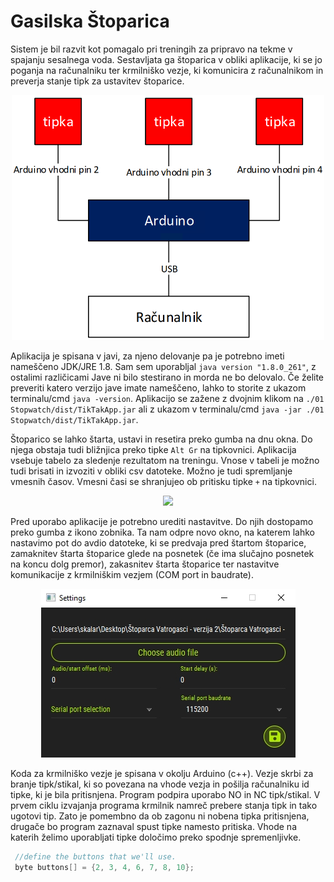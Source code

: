 # Gasilska Štoparica

Sistem je bil razvit kot pomagalo pri treningih za pripravo na tekme v spajanju sesalnega voda. Sestavljata ga štoparica v obliki aplikacije, ki se jo poganja na računalniku ter krmilniško vezje, ki komunicira z računalnikom in preverja stanje tipk za ustavitev štoparice.  

<p align="center">
  <img width="500px" height="auto" src="https://github.com/urbanskalar/Gasilska-stoparica/blob/main/04%20slike/blok%20diagram.png">
</p>  

Aplikacija je spisana v javi, za njeno delovanje pa je potrebno imeti nameščeno JDK/JRE 1.8. Sam sem uporabljal ```java version "1.8.0_261"```, z ostalimi različicami Jave ni bilo stestirano in morda ne bo delovalo. Če želite preveriti katero verzijo jave imate nameščeno, lahko to storite z ukazom terminalu/cmd ```java -version```. Aplikacijo se zažene z dvojnim klikom na ```./01 Stopwatch/dist/TikTakApp.jar``` ali z ukazom v terminalu/cmd ```java -jar ./01 Stopwatch/dist/TikTakApp.jar```.  

Štoparico se lahko štarta, ustavi in resetira preko gumba na dnu okna. Do njega obstaja tudi bližnjica preko tipke ```Alt Gr``` na tipkovnici. Aplikacija vsebuje tabelo za sledenje rezultatom na treningu. Vnose v tabeli je možno tudi brisati in izvoziti v obliki csv datoteke. Možno je tudi spremljanje vmesnih časov. Vmesni časi se shranjujeo ob pritisku tipke ```+``` na tipkovnici.  

<p align="center">
  <img src="https://github.com/urbanskalar/Gasilska-stoparica/blob/main/04%20slike/%C5%A1toparica.jpg">
</p>  

Pred uporabo aplikacije je potrebno urediti nastavitve. Do njih dostopamo preko gumba z ikono zobnika. Ta nam odpre novo okno, na katerem lahko nastavimo pot do avdio datoteke, ki se predvaja pred štartom štoparice, zamaknitev štarta štoparice glede na posnetek (če ima slučajno posnetek na koncu dolg premor), zakasnitev štarta štoparice ter nastavitve komunikacije z krmilniškim vezjem (COM port in baudrate).  

<p align="center">
  <img src="https://github.com/urbanskalar/Gasilska-stoparica/blob/main/04%20slike/nastavitve.jpg">
</p>

Koda za krmilniško vezje je spisana v okolju Arduino (c++). Vezje skrbi za branje tipk/stikal, ki so povezana na vhode vezja in pošilja računalniku id tipke, ki je bila pritisnjena. Program podpira uporabo NO in NC tipk/stikal. V prvem ciklu izvajanja programa krmilnik namreč prebere stanja tipk in tako ugotovi tip. Zato je pomembno da ob zagonu ni nobena tipka pritisnjena, drugače bo program zaznaval spust tipke namesto pritiska. Vhode na katerih želimo uporabljati tipke določimo preko spodnje spremenljivke.
```c++
 //define the buttons that we'll use.
 byte buttons[] = {2, 3, 4, 6, 7, 8, 10}; 
 ```
 
 
